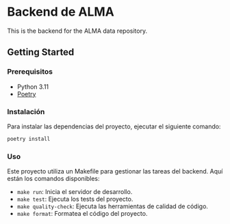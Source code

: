 # Backend de ALMA

This is the backend for the ALMA data repository.

## Getting Started

### Prerequisitos

- Python 3.11
- [Poetry](https://python-poetry.org/docs/#installation)

### Instalación

Para instalar las dependencias del proyecto, ejecutar el siguiente comando:

```bash
poetry install
```

### Uso

Este proyecto utiliza un Makefile para gestionar las tareas del backend. Aquí están los comandos disponibles:

- `make run`: Inicia el servidor de desarrollo.
- `make test`: Ejecuta los tests del proyecto.
- `make quality-check`: Ejecuta las herramientas de calidad de código.
- `make format`: Formatea el código del proyecto.
  
